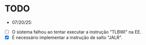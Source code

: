 # TODO

- 07/20/25:
- [ ] O sistema falhou ao tentar executar a instrução "TLBWI" na EE.
- [X] É necessário implementar a instrução de salto "JALR".